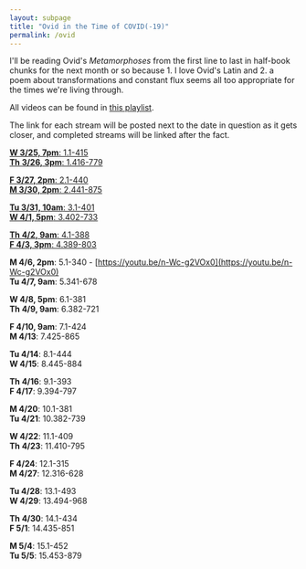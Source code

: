 ```yaml
---
layout: subpage
title: "Ovid in the Time of COVID(-19)"
permalink: /ovid
---
```


I'll be reading Ovid's *Metamorphoses* from the first line to last in half-book chunks for the next month or so because 1. I love Ovid's Latin and 2. a poem about transformations and constant flux seems all too appropriate for the times we're living through.

All videos can be found in [this playlist](https://www.youtube.com/playlist?list=PLx32tz1XNYO1YGse8DAzj4Z-f9jPVgLy8).

The link for each stream will be posted next to the date in question as it gets closer, and completed streams will be linked after the fact.

[**W 3/25, 7pm**: 1.1-415](https://www.youtube.com/watch?v=GswaKSM-C-I&list=PLx32tz1XNYO1YGse8DAzj4Z-f9jPVgLy8)  
[**Th 3/26, 3pm**: 1.416-779](https://www.youtube.com/watch?v=2Tveq0qTi_8&list=PLx32tz1XNYO1YGse8DAzj4Z-f9jPVgLy8)  

[**F 3/27, 2pm**: 2.1-440](https://www.youtube.com/watch?v=T1Asf_W_WTU&list=PLx32tz1XNYO1YGse8DAzj4Z-f9jPVgLy8&index=4&t=0s)  
[**M 3/30, 2pm**: 2.441-875](https://www.youtube.com/watch?v=9Y4vJN_GKKw&list=PLx32tz1XNYO1YGse8DAzj4Z-f9jPVgLy8&index=5&t=0s)

[**Tu 3/31, 10am**: 3.1-401](https://www.youtube.com/watch?v=7ciEKJuTfQ4&list=PLx32tz1XNYO1YGse8DAzj4Z-f9jPVgLy8&index=6&t=0s)  
[**W 4/1, 5pm**: 3.402-733](https://www.youtube.com/watch?v=UiCP0RPEvN0&list=PLx32tz1XNYO1YGse8DAzj4Z-f9jPVgLy8&index=7&t=0s)  

[**Th 4/2, 9am**: 4.1-388](https://www.youtube.com/watch?v=dL9B_zXFmRI&list=PLx32tz1XNYO1YGse8DAzj4Z-f9jPVgLy8&index=8&t=0s)  
[**F 4/3, 3pm**: 4.389-803](https://www.youtube.com/watch?v=4k_0JA2Hj5k&list=PLx32tz1XNYO1YGse8DAzj4Z-f9jPVgLy8&index=9&t=0s)  

**M 4/6, 2pm**: 5.1-340 - [https://youtu.be/n-Wc-g2VOx0](https://youtu.be/n-Wc-g2VOx0)  
**Tu 4/7, 9am**: 5.341-678  

**W 4/8, 5pm**: 6.1-381  
**Th 4/9, 9am**: 6.382-721  

**F 4/10, 9am**: 7.1-424  
**M 4/13**: 7.425-865  

**Tu 4/14**: 8.1-444  
**W 4/15**: 8.445-884  

**Th 4/16**: 9.1-393  
**F 4/17**: 9.394-797  

**M 4/20**: 10.1-381  
**Tu 4/21**: 10.382-739  

**W 4/22**: 11.1-409  
**Th 4/23**: 11.410-795  

**F 4/24**: 12.1-315  
**M 4/27**: 12.316-628  

**Tu 4/28**: 13.1-493  
**W 4/29**: 13.494-968  

**Th 4/30**: 14.1-434  
**F 5/1**: 14.435-851  

**M 5/4**: 15.1-452  
**Tu 5/5**: 15.453-879   


<!-- ('ovid.metamorphoses.part.1.tess', 780, 390.0)
('ovid.metamorphoses.part.2.tess', 877, 438.5)
('ovid.metamorphoses.part.3.tess', 733, 366.5)
('ovid.metamorphoses.part.4.tess', 806, 403.0)
('ovid.metamorphoses.part.5.tess', 680, 340.0)
('ovid.metamorphoses.part.6.tess', 723, 361.5)
('ovid.metamorphoses.part.7.tess', 867, 433.5)
('ovid.metamorphoses.part.8.tess', 889, 444.5)
('ovid.metamorphoses.part.9.tess', 799, 399.5)
('ovid.metamorphoses.part.10.tess', 741, 370.5)
('ovid.metamorphoses.part.11.tess', 797, 398.5)
('ovid.metamorphoses.part.12.tess', 630, 315.0)
('ovid.metamorphoses.part.13.tess', 970, 485.0)
('ovid.metamorphoses.part.14.tess', 853, 426.5)
('ovid.metamorphoses.part.15.tess', 881, 440.5) -->

